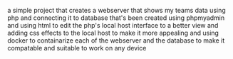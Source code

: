 a simple project that creates a webserver that shows my teams data using php and connecting it to database that's been created using phpmyadmin and using html to edit the php's local host interface to a better view and adding css effects to the local host to make it more appealing and using docker to containarize each of the webserver and the database to make it compatable and suitable to work on any device 
